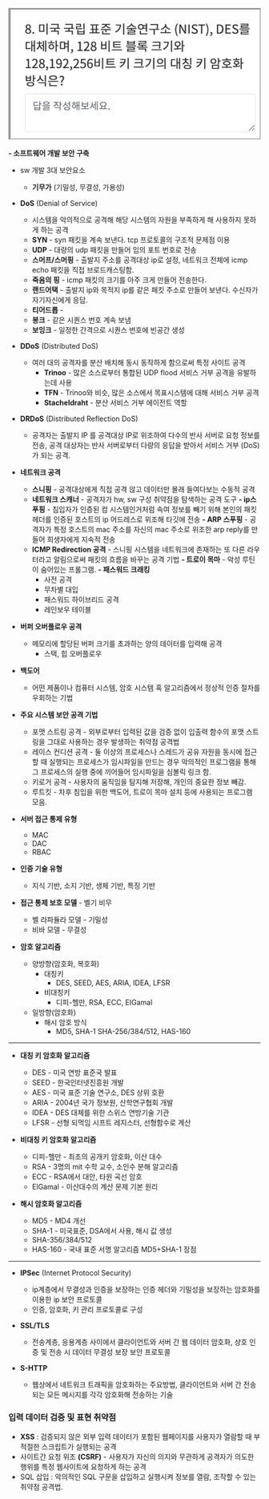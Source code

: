 ![](img/2022-10-12-14-38-21.png)

**- 소프트웨어 개발 보안 구축**

- sw 개발 3대 보안요소
  - **기무가** (기밀성, 무결성, 가용성)

- **DoS** (Denial of Service)
  - 시스템을 악의적으로 공격해 해당 시스템의 자원을 부족하게 해 사용하지 못하게 하는 공격
  - **SYN** - syn 패킷을 계속 보낸다. tcp 프로토콜의 구조적 문제점 이용
  - **UDP** - 대량의 udp 패킷을 만들어 임의 포트 번호로 전송
  - **스머프/스머핑** - 출발지 주소를 공격대상 ip로 설정, 네트워크 전체에 icmp echo 패킷을 직접 브로드캐스팅함.
  - **죽음의 핑** - icmp 패킷의 크기를 아주 크게 만들어 전송한다.
  - **랜드어택** - 출발지 ip와 목적지 ip를 같은 패킷 주소로 만들어 보낸다. 수신자가 자기자신에게 응답.
  - **티어드롭** -
  - **봉크** - 같은 시퀀스 번호 계속 보냄
  - **보잉크** - 일정한 간격으로 시퀀스 번호에 빈공간 생성

- **DDoS** (Distributed DoS)
  - 여러 대의 공격자를 분산 배치해 동시 동작하게 함으로써 특정 사이트 공격
    - **Trinoo** - 많은 소스로부터 통합된 UDP flood 서비스 거부 공격을 유발하는데 사용
    - **TFN** - Trinoo와 비슷, 많은 소스에서 목표시스템에 대해 서비스 거부 공격
    - **Stacheldraht** - 분산 서비스 거부 에이전트 역할

- **DRDoS** (Distributed Reflection DoS)
  - 공격자는 출발지 IP 를 공격대상 IP로 위조하여 다수의 반사 서버로 요청 정보를 전송, 공격 대상자는 반사 서버로부터 다량의 응답을 받아서 서비스 거부 (DoS)가 되는 공격.

- **네트워크 공격**
  - **스니핑**  - 공격대상에게 직접 공격 않고 데이터만 몰래 들여다보는 수동적 공격
  - **네트워크 스캐너** - 공격자가 hw, sw 구성 취약점을 탐색하는 공격 도구
  **- ip스푸핑** - 침입자가 인증된 컴 시스템인거처럼 속여 정보를 빼기 위해 본인의 패킷 헤더를 인증된 호스트의 ip 어드레스로 위조해 타깃에 전송
  **- ARP 스푸핑** - 공격자가 특정 호스트의 mac 주소를 자신의 mac 주소로 위조한 arp reply를 만들어 희생자에게 지속적 전송
  - **ICMP Redirection 공격** - 스니핑 시스템을 네트워크에 존재하는 또 다른 라우터라고 알림으로써 패킷의 흐름을 바꾸는 공격 기법
  **- 트로이 목마** - 악성 루틴이 숨어있는 프롤그램.
  **- 패스워드 크래킹**
    - 사전 공격
    - 무차별 대입
    - 패스워드 하이브리드 공격
    - 레인보우 테이블

- **버퍼 오버플로우 공격**
  - 메모리에 할당된 버퍼 크기를 초과하는 양의 데이터를 입력해 공격
    - 스택, 힙 오버플로우

- **백도어**
  - 어떤 제품이나 컴퓨터 시스템, 암호 시스템 혹 알고리즘에서 정상적 인증 절차를 우회하는 기법

- **주요 시스템 보안 공격 기법**
  - 포맷 스트링 공격 - 외부로부터 입력된 값을 검증 없이 입출력 함수의 포맷 스트링을 그대로 사용하는 경우 발생하는 취약점 공격법
  - 레이스 컨디션 공격 - 둘 이상의 프로세스나 스레드가 공유 자원을 동시에 접근할 때 실행되는 프로세스가 임시파일을 만드는 경우 악의적인 프로그램을 통해 그 프로세스의 실행 중에 끼어들어 임시파일을 심볼릭 링크 함.
  - 키로거 공격 - 사용자의 움직임을 탐지해 저장해, 개인의 중요한 정보 빼감.
  - 루트킷 - 차후 침입을 위한 백도어, 트로이 목마 설치 등에 사용되는 프로그램 모음.

- **서버 접근 통제 유형**
  - MAC
  - DAC
  - RBAC
- **인증 기술 유형**
  - 지식 기반, 소지 기반, 생체 기반, 특징 기반

- **접근 통제 보호 모델** - 벨기 비무
  - 벨 라파듈라 모델 - 기밀성
  - 비바 모델    - 무결성

- **암호 알고리즘**
  - 양방향(암호화, 복호화)
    - 대칭키
      - DES, SEED, AES, ARIA, IDEA, LFSR
    - 비대칭키
      - 디피-헬만, RSA, ECC, EIGamal
  - 일방향(암호화)
    - 해시 암호 방식
      - MD5, SHA-1 SHA-256/384/512, HAS-160

---

- **대칭 키 암호화 알고리즘**
  - DES   - 미국 연방 표준국 발표
  - SEED  -  한국인터넷진흥원 개발
  - AES   - 미국 표준 기술 연구소, DES 상위 호환
  - ARIA  - 2004년 국가 정보원, 산학연구협회 개발
  - IDEA  - DES 대체를 위한 스위스 연방기술 기관
  - LFSR  - 선형 되먹임 시프트 레지스터, 선형함수로 계산

- **비대칭 키 암호화 알고리즘**
  - 디피-헬만 - 최초의 공개키 암호화, 이산 대수
  - RSA - 3명의 mit 수학 교수, 소인수 분해 알고리즘
  - ECC - RSA에서 대안, 타원 곡선 암호
  - ElGamal - 이산대수의 계산 문제 기본 원리

- **해시 암호화 알고리즘**
  - MD5 - MD4 개선
  - SHA-1 - 미국표준, DSA에서 사용, 해시 값 생성
  - SHA-356/384/512
  - HAS-160 - 국내 표준 서명 알고리즘 MD5+SHA-1 장점

---

- **IPSec** (Internet Protocol Security)
  - ip계층에서 무결성과 인증을 보장하는 인증 헤더와 기밀성을 보장하는 암호화를 이용한 ip 보안 프로토콜
  - 인증, 암호화, 키 관리 프로토콜로 구성
  
- **SSL/TLS**
  - 전송계층, 응용계층 사이에서 클라이언트와 서버 간 웹 데이터 암호화, 상호 인증 및 전송 시 데이터 무결성 보장 보안 프로토콜

- **S-HTTP**
  - 웹상에서 네트워크 트래픽을 암호화하는 주요방법, 클라이언트와 서버 간 전송되는 모든 메시지를 각각 암호화해 전송하는 기술


### 입력 데이터 검증 및 표현 취약점

- **XSS** : 검증되지 않은 외부 입력 데이터가 포함된 웹페이지를 사용자가 열람할 때 부적절한 스크립트가 실행되는 공격
- 사이트간 요청 위조 **(CSRF)** - 사용자가 자신의 의지와 무관하게 공격자가 의도한 행위를 특정 웹사이트에 요청하게 하는 공격
- SQL 삽입 : 악의적인 SQL 구문을 삽입하고 실행시켜 정보를 열람, 조작할 수 있는 취약점 공격법. 